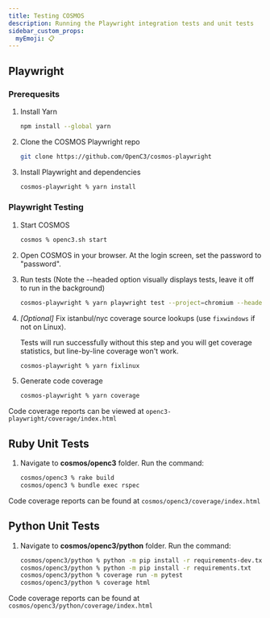 ```yaml
---
title: Testing COSMOS
description: Running the Playwright integration tests and unit tests
sidebar_custom_props:
  myEmoji: 📋
---
```


## Playwright

### Prerequesits

1. Install Yarn

   ```bash
   npm install --global yarn
   ```

1. Clone the COSMOS Playwright repo

   ```bash
   git clone https://github.com/OpenC3/cosmos-playwright
   ```

1. Install Playwright and dependencies

   ```bash
   cosmos-playwright % yarn install
   ```

### Playwright Testing

1. Start COSMOS

   ```bash
   cosmos % openc3.sh start
   ```

1. Open COSMOS in your browser. At the login screen, set the password to "password".

1. Run tests (Note the --headed option visually displays tests, leave it off to run in the background)

   ```bash
   cosmos-playwright % yarn playwright test --project=chromium --headed
   ```

1. _[Optional]_ Fix istanbul/nyc coverage source lookups (use `fixwindows` if not on Linux).

   Tests will run successfully without this step and you will get coverage statistics, but line-by-line coverage won't work.

   ```bash
   cosmos-playwright % yarn fixlinux
   ```

1. Generate code coverage

   ```bash
   cosmos-playwright % yarn coverage
   ```

Code coverage reports can be viewed at `openc3-playwright/coverage/index.html`

## Ruby Unit Tests

1. Navigate to **cosmos/openc3** folder. Run the command:

   ```bash
   cosmos/openc3 % rake build
   cosmos/openc3 % bundle exec rspec
   ```

Code coverage reports can be found at `cosmos/openc3/coverage/index.html`

## Python Unit Tests

1. Navigate to **cosmos/openc3/python** folder. Run the command:

   ```bash
   cosmos/openc3/python % python -m pip install -r requirements-dev.txt
   cosmos/openc3/python % python -m pip install -r requirements.txt
   cosmos/openc3/python % coverage run -m pytest
   cosmos/openc3/python % coverage html
   ```

Code coverage reports can be found at `cosmos/openc3/python/coverage/index.html`
